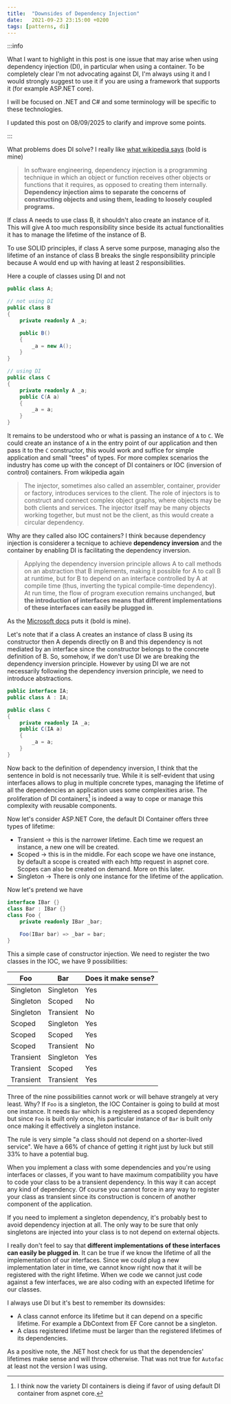 ```yaml
---
title:  "Downsides of Dependency Injection"
date:   2021-09-23 23:15:00 +0200
tags: [patterns, di]
---
```


:::info

What I want to highlight in this post is one issue that may arise when using dependency injection (DI), in particular when using a container. To be completely clear I'm not advocating against DI, I'm always using it and I would strongly suggest to use it if you are using a framework that supports it (for example ASP.NET core).

I will be focused on .NET and C# and some terminology will be specific to these technologies.

I updated this post on 08/09/2025 to clarify and improve some points.

:::

What problems does DI solve? I really like [what wikipedia says](https://en.wikipedia.org/w/index.php?title=Dependency_injection&oldid=1309912801) (bold is mine)

>In software engineering, dependency injection is a programming technique in which an object or function receives other objects or functions that it requires, as opposed to creating them internally. **Dependency injection aims to separate the concerns of constructing objects and using them, leading to loosely coupled programs.**

If class A needs to use class B, it shouldn't also create an instance of it. This will give A too much responsibility since beside its actual functionalities it has to manage the lifetime of the instance of B. 

To use SOLID principles, if class A serve some purpose, managing also the lifetime of an instance of class B breaks the single responsibility principle because A would end up with having at least 2 responsibilities.

<!-- truncate -->

Here a couple of classes using DI and not
```csharp title="Samples of DI and not"
public class A;

// not using DI
public class B
{
    private readonly A _a;

    public B()
    {
        _a = new A();
    }
}

// using DI
public class C
{
    private readonly A _a;
    public C(A a)
    {
        _a = a;
    }
}
```

It remains to be understood who or what is passing an instance of `A` to `C`. We could create an instance of `A` in the entry point of our application and then pass it to the `C` constructor, this would work and suffice for simple application and small "trees" of types. For more complex scenarios the industry has come up with the concept of DI containers or IOC (inversion of control) containers. From wikipedia again

> The injector, sometimes also called an assembler, container, provider or factory, introduces services to the client.
> The role of injectors is to construct and connect complex object graphs, where objects may be both clients and services. The injector itself may be many objects working together, but must not be the client, as this would create a circular dependency.

Why are they called also IOC containers? I think because dependency injection is considerer a tecnique to achieve **dependency inversion** and the container by enabling DI is facilitating the dependency inversion.

>Applying the dependency inversion principle allows A to call methods on an abstraction that B implements, making it possible for A to call B at runtime, but for B to depend on an interface controlled by A at compile time (thus, inverting the typical compile-time dependency). At run time, the flow of program execution remains unchanged, **but the introduction of interfaces means that different implementations of these interfaces can easily be plugged in**.

As the [Microsoft docs](https://docs.microsoft.com/en-us/dotnet/architecture/modern-web-apps-azure/architectural-principles#dependency-inversion) puts it (bold is mine). 

Let's note that if a class A creates an instance of class B using its constructor then A depends directly on B and this dependency is not mediated by an interface since the constructor belongs to the concrete definition of B. So, somehow, if we don't use DI we are breaking the dependency inversion principle. However by using DI we are not necessarily following the dependency inversion principle, we need to introduce abstractions.

```csharp title="DI with abstractions"
public interface IA;
public class A : IA;

public class C
{
    private readonly IA _a;
    public C(IA a)
    {
        _a = a;
    }
}
```

Now back to the definition of dependency inversion, I think that the sentence in bold is not necessarily true. While it is self-evident that using interfaces allows to plug in multiple concrete types, managing the lifetime of all the dependencies an application uses some complexities arise. The proliferation of DI containers[^1] is indeed a way to cope or manage this complexity with reusable components.

Now let's consider ASP.NET Core, the default DI Container offers three types of lifetime:
* Transient -> this is the narrower lifetime. Each time we request an instance, a new one will be created.
* Scoped -> this is in the middle. For each scope we have one instance, by default a scope is created with each http request in aspnet core. Scopes can also be created on demand. More on this later.
* Singleton -> There is only one instance for the lifetime of the application.
  
Now let's pretend we have

```csharp
interface IBar {}
class Bar : IBar {}
class Foo {
    private readonly IBar _bar;

    Foo(IBar bar) => _bar = bar;
}
```

This a simple case of constructor injection. We need to register the two classes in the IOC, we have 9 possibilities:

| Foo      | Bar | Does it make sense? |
| ----------- | ----------- | ------|
| Singleton | Singleton | Yes |
| Singleton   | Scoped        | No |
| Singleton   | Transient        | No |
| Scoped | Singleton | Yes |
| Scoped   | Scoped        | Yes |
| Scoped   | Transient        | No |
| Transient | Singleton | Yes |
| Transient   | Scoped        | Yes |
| Transient   | Transient        | Yes |

Three of the nine possibilities cannot work or will behave strangely at very least. Why? If `Foo` is a singleton, the IOC Container is going to build at most one instance. It needs `Bar` which is a registered as a scoped dependency but since `Foo` is built only once, his particular instance of `Bar` is built only once making it effectively a singleton instance. 

The rule is very simple "a class should not depend on a shorter-lived service". We have a 66% of chance of getting it right just by luck but still 33% to have a potential bug. 

When you implement a class with some dependencies and you're using interfaces or classes, if you want to have maximum compatibility you have to code your class to be a transient dependency. In this way it can accept any kind of dependency. Of course you cannot force in any way to register your class as transient since its construction is concern of another component of the application. 

If you need to implement a singleton dependency, it's probably best to avoid dependency injection at all. The only way to be sure that only singletons are injected into your class is to not depend on external objects.

I really don't feel to say that **different implementations of these interfaces can easily be plugged in**. It can be true if we know the lifetime of all the implementation of our interfaces. Since we could plug a new implementation later in time, we cannot know right now that it will be registered with the right lifetime. When we code we cannot just code against a few interfaces, we are also coding with an expected lifetime for our classes.

I always use DI but it's best to remember its downsides:
* A class cannot enforce its lifetime but it can depend on a specific lifetime. For example a DbContext from EF Core cannot be a singleton.
* A class registered lifetime must be larger than the registered lifetimes of its dependencies.

As a positive note, the .NET host check for us that the dependencies' lifetimes make sense and will throw otherwise. That was not true for `Autofac` at least not the version I was using.

[^1]: I think now the variety DI containers is dieing if favor of using default DI container from aspnet core.